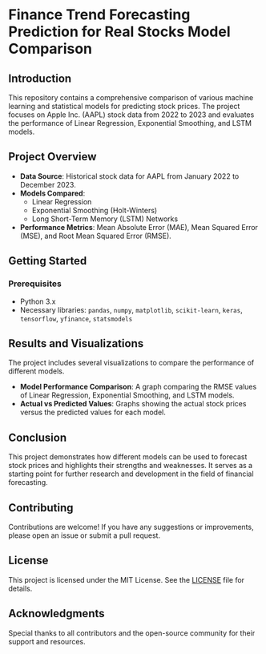 # Finance Trend Forecasting Prediction for Real Stocks Model Comparison

## Introduction
This repository contains a comprehensive comparison of various machine learning and statistical models for predicting stock prices. The project focuses on Apple Inc. (AAPL) stock data from 2022 to 2023 and evaluates the performance of Linear Regression, Exponential Smoothing, and LSTM models.

## Project Overview
- **Data Source**: Historical stock data for AAPL from January 2022 to December 2023.
- **Models Compared**:
  - Linear Regression
  - Exponential Smoothing (Holt-Winters)
  - Long Short-Term Memory (LSTM) Networks
- **Performance Metrics**: Mean Absolute Error (MAE), Mean Squared Error (MSE), and Root Mean Squared Error (RMSE).

## Getting Started
### Prerequisites
- Python 3.x
- Necessary libraries: `pandas`, `numpy`, `matplotlib`, `scikit-learn`, `keras`, `tensorflow`, `yfinance`, `statsmodels`

## Results and Visualizations
The project includes several visualizations to compare the performance of different models.

- **Model Performance Comparison**: A graph comparing the RMSE values of Linear Regression, Exponential Smoothing, and LSTM models.
- **Actual vs Predicted Values**: Graphs showing the actual stock prices versus the predicted values for each model.

## Conclusion
This project demonstrates how different models can be used to forecast stock prices and highlights their strengths and weaknesses. It serves as a starting point for further research and development in the field of financial forecasting.

## Contributing
Contributions are welcome! If you have any suggestions or improvements, please open an issue or submit a pull request.

## License
This project is licensed under the MIT License. See the [LICENSE](LICENSE) file for details.

## Acknowledgments
Special thanks to all contributors and the open-source community for their support and resources.

